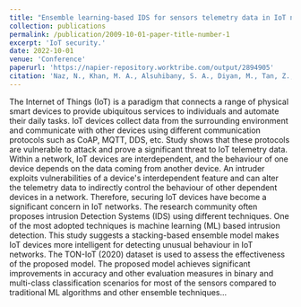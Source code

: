 ```yaml
---
title: "Ensemble learning-based IDS for sensors telemetry data in IoT networks"
collection: publications
permalink: /publication/2009-10-01-paper-title-number-1
excerpt: 'IoT security.'
date: 2022-10-01
venue: 'Conference'
paperurl: 'https://napier-repository.worktribe.com/output/2894905'
citation: 'Naz, N., Khan, M. A., Alsuhibany, S. A., Diyan, M., Tan, Z., Khan, M. A., & Ahmad, J. (2022). Ensemble learning-based IDS for sensors telemetry data in IoT networks. Mathematical Biosciences and Engineering, 19(10).'
---
```


The Internet of Things (IoT) is a paradigm that connects a range of physical smart devices to provide ubiquitous services to individuals and automate their daily tasks. IoT devices collect data from the surrounding environment and communicate with other devices using different communication protocols such as CoAP, MQTT, DDS, etc. Study shows that these protocols are vulnerable to attack and prove a significant threat to IoT telemetry data. Within a network, IoT devices are interdependent, and the behaviour of one device depends on the data coming from another device. An intruder exploits vulnerabilities of a device's interdependent feature and can alter the telemetry data to indirectly control the behaviour of other dependent devices in a network. Therefore, securing IoT devices have become a significant concern in IoT networks. The research community often proposes intrusion Detection Systems (IDS) using different techniques. One of the most adopted techniques is machine learning (ML) based intrusion detection. This study suggests a stacking-based ensemble model makes IoT devices more intelligent for detecting unusual behaviour in IoT networks. The TON-IoT (2020) dataset is used to assess the effectiveness of the proposed model. The proposed model achieves significant improvements in accuracy and other evaluation measures in binary and multi-class classification scenarios for most of the sensors compared to traditional ML algorithms and other ensemble techniques...
